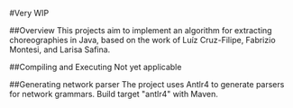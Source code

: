 #Very WIP

##Overview
This projects aim to implement an algorithm for extracting choreographies in Java, based on the work of Luíz Cruz-Filipe, Fabrizio Montesi, and Larisa Safina.

##Compiling and Executing
Not yet applicable

##Generating network parser
The project uses Antlr4 to generate parsers for network grammars. Build target "antlr4" with Maven.